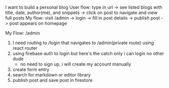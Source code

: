  I want to build a personal blog
 User flow: type in url -> see listed blogs with title, date, author(me), and snippets -> click on post to navigate and view full posts
 My flow: visit /admin -> login -> fill in post details -> publish post -> post appears on homepage

 My Flow: /admin
 1. I need routing to /login that navigates to /admin(private route) using react router
 2. using firebase auth to login but here's the catch only i can login no other dude
    - no need to sign up, i will create my account manually
 3. create form entry
 4. search for markdown or editor library
 5. publish post and save post in firestore